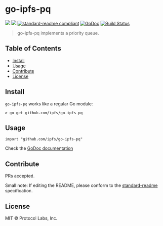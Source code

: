 # go-ipfs-pq

[![](https://img.shields.io/badge/made%20by-Protocol%20Labs-blue.svg?style=flat-square)](http://ipn.io)
[![](https://img.shields.io/badge/project-IPFS-blue.svg?style=flat-square)](http://ipfs.io/)
[![standard-readme compliant](https://img.shields.io/badge/standard--readme-OK-green.svg?style=flat-square)](https://github.com/RichardLitt/standard-readme)
[![GoDoc](https://godoc.org/github.com/ipfs/go-ipfs-pq?status.svg)](https://godoc.org/github.com/ipfs/go-ipfs-pq)
[![Build Status](https://travis-ci.org/ipfs/go-ipfs-pq.svg?branch=master)](https://travis-ci.org/ipfs/go-ipfs-pq)

> go-ipfs-pq implements a priority queue.

## Table of Contents

- [Install](#install)
- [Usage](#usage)
- [Contribute](#contribute)
- [License](#license)

## Install

`go-ipfs-pq` works like a regular Go module:

```
> go get github.com/ipfs/go-ipfs-pq
```

## Usage

```
import "github.com/ipfs/go-ipfs-pq"
```

Check the [GoDoc documentation](https://godoc.org/github.com/ipfs/go-ipfs-pq)

## Contribute

PRs accepted.

Small note: If editing the README, please conform to the [standard-readme](https://github.com/RichardLitt/standard-readme) specification.

## License

MIT © Protocol Labs, Inc.
